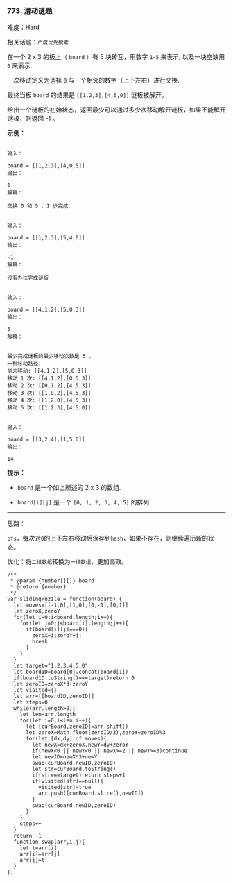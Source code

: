 ### 773. 滑动谜题

难度：Hard

相关话题：`广度优先搜索`

在一个 2 x 3 的板上（ `board` ）有 5 块砖瓦，用数字  `1~5`  来表示, 以及一块空缺用 `0` 来表示.



一次移动定义为选择 `0` 与一个相邻的数字（上下左右）进行交换.



最终当板 `board` 的结果是 `[[1,2,3],[4,5,0]]` 谜板被解开。



给出一个谜板的初始状态，返回最少可以通过多少次移动解开谜板，如果不能解开谜板，则返回 -1 。



**示例：** 





```

输入：

board = [[1,2,3],[4,0,5]]
输出：

1
解释：

交换 0 和 5 ，1 步完成

```




```

输入：

board = [[1,2,3],[5,4,0]]
输出：

-1
解释：

没有办法完成谜板

```




```

输入：

board = [[4,1,2],[5,0,3]]
输出：

5
解释：


最少完成谜板的最少移动次数是 5 ，
一种移动路径:
尚未移动: [[4,1,2],[5,0,3]]
移动 1 次: [[4,1,2],[0,5,3]]
移动 2 次: [[0,1,2],[4,5,3]]
移动 3 次: [[1,0,2],[4,5,3]]
移动 4 次: [[1,2,0],[4,5,3]]
移动 5 次: [[1,2,3],[4,5,0]]

```




```

输入：

board = [[3,2,4],[1,5,0]]
输出：

14

```


**提示：** 




* `board` 是一个如上所述的 2 x 3 的数组.

* `board[i][j]` 是一个 `[0, 1, 2, 3, 4, 5]` 的排列.






-----

思路：

`bfs`，每次对`0`的上下左右移动后保存到`hash`，如果不存在，则继续遍历新的状态。

优化：将`二维数组`转换为`一维数组`，更加高效。


```
/**
 * @param {number[][]} board
 * @return {number}
 */
var slidingPuzzle = function(board) {
  let moves=[[-1,0],[1,0],[0,-1],[0,1]]
  let zeroX,zeroY
  for(let i=0;i<board.length;i++){
    for(let j=0;j<board[i].length;j++){
      if(board[i][j]===0){
        zeroX=i;zeroY=j;
        break
      }
    }
  }
  let target="1,2,3,4,5,0"
  let board1D=board[0].concat(board[1])
  if(board1D.toString()===target)return 0
  let zeroID=zeroX*3+zeroY
  let visited={}
  let arr=[[board1D,zeroID]]
  let steps=0
  while(arr.length>0){
    let len=arr.length
    for(let i=0;i<len;i++){
      let [curBoard,zeroID]=arr.shift()
      let zeroX=Math.floor(zeroID/3),zeroY=zeroID%3
      for(let [dx,dy] of moves){
        let newX=dx+zeroX,newY=dy+zeroY
        if(newX<0 || newY<0 || newX>=2 || newY>=3)continue
        let newID=newX*3+newY
        swap(curBoard,newID,zeroID)
        let str=curBoard.toString()
        if(str===target)return steps+1
        if(visited[str]==null){
          visited[str]=true
          arr.push([curBoard.slice(),newID])          
        }
        swap(curBoard,newID,zeroID)
      }
    }
    steps++
  }
  return -1
  function swap(arr,i,j){
    let t=arr[i]
    arr[i]=arr[j]
    arr[j]=t
  }
};



```

